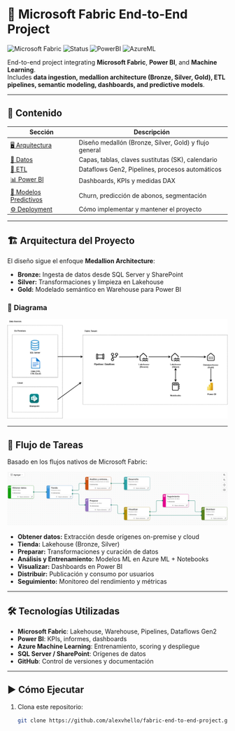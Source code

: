 # 🚀 Microsoft Fabric End-to-End Project

![Microsoft Fabric](https://img.shields.io/badge/Microsoft%20Fabric-Analytics%20Platform-purple)
![Status](https://img.shields.io/badge/status-active-brightgreen)
![PowerBI](https://img.shields.io/badge/Power%20BI-DAX-yellow)
![AzureML](https://img.shields.io/badge/Azure%20Machine%20Learning-ML-blue)

End-to-end project integrating **Microsoft Fabric**, **Power BI**, and **Machine Learning**.  
Includes **data ingestion, medallion architecture (Bronze, Silver, Gold), ETL pipelines, semantic modeling, dashboards, and predictive models**.

---

## 📌 **Contenido**
| Sección | Descripción |
|---------|-------------|
| [🖥 Arquitectura](docs/Arquitectura.md) | Diseño medallón (Bronze, Silver, Gold) y flujo general |
| [📂 Datos](docs/Datos.md) | Capas, tablas, claves sustitutas (SK), calendario |
| [🔄 ETL](docs/ETL.md) | Dataflows Gen2, Pipelines, procesos automáticos |
| [📊 Power BI](docs/PowerBI.md) | Dashboards, KPIs y medidas DAX |
| [🤖 Modelos Predictivos](docs/ModelosPredictivos.md) | Churn, predicción de abonos, segmentación |
| [⚙ Deployment](docs/Deployment.md) | Cómo implementar y mantener el proyecto |

---

## 🏗 **Arquitectura del Proyecto**
El diseño sigue el enfoque **Medallion Architecture**:
- **Bronze:** Ingesta de datos desde SQL Server y SharePoint
- **Silver:** Transformaciones y limpieza en Lakehouse
- **Gold:** Modelado semántico en Warehouse para Power BI

### 📐 **Diagrama**
![Arquitectura](assets/diagramas/arquitectura.jpg)

---

## 🔄 **Flujo de Tareas**
Basado en los flujos nativos de Microsoft Fabric:

![Flujo de Tareas](assets/diagramas/taskflow.png)

- **Obtener datos:** Extracción desde orígenes on-premise y cloud
- **Tienda:** Lakehouse (Bronze, Silver)
- **Preparar:** Transformaciones y curación de datos
- **Análisis y Entrenamiento:** Modelos ML en Azure ML + Notebooks
- **Visualizar:** Dashboards en Power BI
- **Distribuir:** Publicación y consumo por usuarios
- **Seguimiento:** Monitoreo del rendimiento y métricas

---

## 🛠 **Tecnologías Utilizadas**
- **Microsoft Fabric**: Lakehouse, Warehouse, Pipelines, Dataflows Gen2
- **Power BI**: KPIs, informes, dashboards
- **Azure Machine Learning**: Entrenamiento, scoring y despliegue
- **SQL Server / SharePoint**: Orígenes de datos
- **GitHub**: Control de versiones y documentación

---

## ▶ **Cómo Ejecutar**
1. Clona este repositorio:
   ```bash
   git clone https://github.com/alexvhello/fabric-end-to-end-project.git

